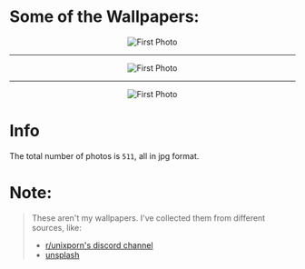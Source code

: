 # Some of the Wallpapers:

<p align='center'>
	<img alt='First Photo' src='https://raw.githubusercontent.com/r3veal/Wallpapers/main/Wallpapers/0010.jpg'/>
</p>

---

<p align='center'>
	<img alt='First Photo' src='https://raw.githubusercontent.com/r3veal/Wallpapers/main/Wallpapers/0179.jpg'/>
</p>

---

<p align='center'>
	<img alt='First Photo' src='https://raw.githubusercontent.com/r3veal/Wallpapers/main/Wallpapers/0205.jpg'/>
</p>

# Info
The total number of photos is `511`, all in jpg format.

# Note:
> These aren't my wallpapers. I've collected them from different sources, like:
> - [r/unixporn's discord channel](https://discord.gg/unixporn)
> - [unsplash](https://unsplash.com/)
